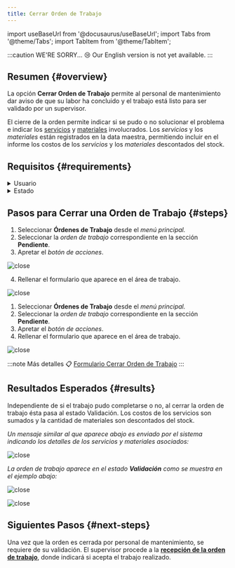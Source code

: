 ```yaml
---
title: Cerrar Orden de Trabajo
---
```


import useBaseUrl from '@docusaurus/useBaseUrl'; 
import Tabs from '@theme/Tabs';
import TabItem from '@theme/TabItem';

:::caution WE'RE SORRY... 😢
Our English version is not yet available.
:::

## Resumen {#overview}
La opción **Cerrar Orden de Trabajo** permite al personal de mantenimiento dar aviso de que su labor ha concluido y el trabajo está listo para ser validado por un supervisor.

El cierre de la orden permite indicar si se pudo o no solucionar el problema e indicar los [servicios](/docs/products/corrective_maintenance/master_data/service) y [materiales](/docs/products/corrective_maintenance/master_data/material) involucrados. Los _servicios_ y los _materiales_ están registrados en la data maestra, permitiendo incluir en el informe los costos de los _servicios_ y los _materiales_ descontados del stock.

## Requisitos {#requirements}

<details>
<summary>Usuario</summary>
<div>

Sólo pueden cerrar la orden de trabajo [_usuarios_](/docs/products/corrective_maintenance/master_data/users) asociados a la tarea y con uno de los siguientes [_cargos_](/docs/products/corrective_maintenance/master_data/job_title):  
`técnico`, `supervisor`, `administrador` o `jefe`

</div>
</details>

<details>
<summary>Estado</summary>
<div>

La orden de trabajo deber estar en el estado **Pendiente**.

</div>
</details>

## Pasos para Cerrar una Orden de Trabajo {#steps}

<Tabs>
<TabItem value="desktop" label="Escritorio" default>

1.	Seleccionar **Órdenes de Trabajo** desde el _menú principal._
2.	Seleccionar la _orden de trabajo_ correspondiente en la sección **Pendiente**.
3.	Apretar el _botón de acciones_.

<div className="img_sizing">

![close](/img/productos_es/product_cm_wo_close_01.png)

</div>

4.	Rellenar el formulario que aparece en el área de trabajo.

<div className="img_sizing_small">

![close](/img/productos_es/product_cm_wo_close_02.png)

</div>

</TabItem>
<TabItem value="mobile" label="Versión Móvil">

1.	Seleccionar **Órdenes de Trabajo** desde el _menú principal._
2.	Seleccionar la _orden de trabajo_ correspondiente en la sección **Pendiente**.
3.	Apretar el _botón de acciones_.
4.	Rellenar el formulario que aparece en el área de trabajo.

<div className="img_sizing">

![close](/img/productos_es/product_cm_wo_close_01m.png)

</div>

</TabItem>
</Tabs>

:::note Más detalles
📋 [Formulario Cerrar Orden de Trabajo](/docs/products/corrective_maintenance/forms/form_close_wo)
:::

## Resultados Esperados {#results}
Independiente de si el trabajo pudo completarse o no, al cerrar la orden de trabajo ésta pasa al estado Validación. Los costos de los servicios son sumados y la cantidad de materiales son descontados del stock.

_Un mensaje similar al que aparece abajo es enviado por el sistema indicando los detalles de los servicios y materiales asociados:_

<div className="img_sizing_small">

![close](/img/productos_es/product_cm_wo_close_03.png)

</div>

_La orden de trabajo aparece en el estado **Validación** como se muestra en el ejemplo abajo:_

<Tabs>
<TabItem value="desktop" label="Escritorio" default>

<div className="img_sizing">

![close](/img/productos_es/product_cm_wo_close_04.png)

</div>

</TabItem>
<TabItem value="mobile" label="Versión Móvil">

<div className="img_sizing_extra_small">

![close](/img/productos_es/product_cm_wo_close_04m.png)

</div>

</TabItem>
</Tabs>

## Siguientes Pasos {#next-steps}
Una vez que la orden es cerrada por personal de mantenimiento, se requiere de su validación.
El supervisor procede a la [**recepción de la orden de trabajo**](/docs/products/corrective_maintenance/actions/wo_validate), donde indicará si acepta el trabajo realizado.

